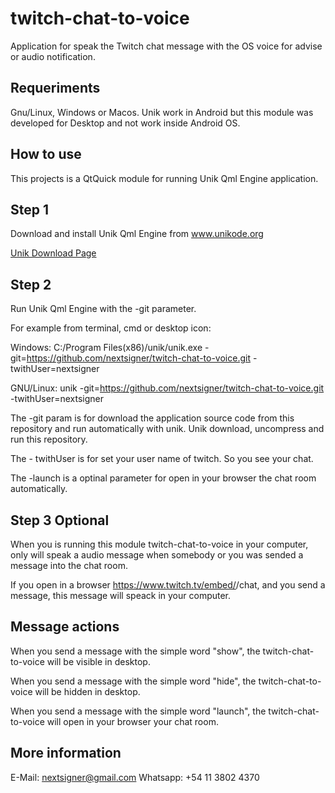 # twitch-chat-to-voice

Application for speak the Twitch chat message with the OS voice for advise or audio notification.

## Requeriments

Gnu/Linux, Windows or Macos. Unik work in Android but this module was developed for Desktop and not work inside Android OS.

## How to use

This projects is a QtQuick module for running Unik Qml Engine application.

## Step 1

Download and install Unik Qml Engine from www.unikode.org

[Unik Download Page](http://www.unikode.org/p/download.html)

## Step 2

Run Unik Qml Engine with the -git parameter.

For example from terminal, cmd or desktop icon:

Windows: C:/Program Files(x86)/unik/unik.exe -git=https://github.com/nextsigner/twitch-chat-to-voice.git -twithUser=nextsigner

GNU/Linux: unik -git=https://github.com/nextsigner/twitch-chat-to-voice.git -twithUser=nextsigner

The -git param is for download the application source code from this repository and run automatically with unik. Unik download, uncompress and run this repository.

The - twithUser is for set your user name of twitch. So you see your chat.

The -launch is a optinal parameter for open in your browser the chat room automatically.

## Step 3 Optional

When you is running this module twitch-chat-to-voice in your computer, only will speak a audio message when somebody or you was sended a message into the chat room.

If you open in a browser https://www.twitch.tv/embed/<twitch user id>/chat, and you send a message, this message will speack in your computer.

## Message actions

When you send a message with the simple word "show", the twitch-chat-to-voice will be visible in desktop.

When you send a message with the simple word "hide", the twitch-chat-to-voice will be hidden in desktop.

When you send a message with the simple word "launch", the twitch-chat-to-voice will open in your browser your chat room.


## More information

E-Mail: nextsigner@gmail.com
Whatsapp: +54 11 3802 4370





